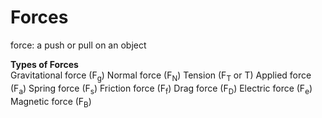 # Forces

force: a push or pull on an object

**Types of Forces**  
Gravitational force (F<sub>g</sub>) 
Normal force (F<sub>N</sub>)
Tension (F<sub>T</sub> or T)
Applied force (F<sub>a</sub>)
Spring force (F<sub>s</sub>)
Friction force (F<sub>f</sub>)
Drag force (F<sub>D</sub>)
Electric force (F<sub>e</sub>)
Magnetic force (F<sub>B</sub>)
